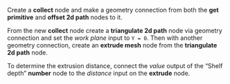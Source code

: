 Create a **collect** node and make a geometry connection from both the **get primitive** and **offset 2d path** nodes to it.

From the new **collect** node create a **triangulate 2d path** node via geometry connection and set the _work plane_ input to `Y = 0`. Then with another geometry connection, create an **extrude mesh** node from the **triangulate 2d path** node.

To determine the extrusion distance, connect the _value_ output of the “Shelf depth” **number** node to the _distance_ input on the **extrude** node.